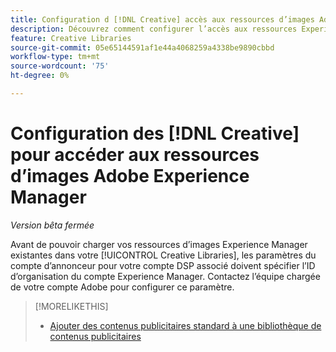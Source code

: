 ```yaml
---
title: Configuration d [!DNL Creative] accès aux ressources d’images Adobe Experience Manager
description: Découvrez comment configurer l’accès aux ressources Experience Manager dans  [!DNL Creative].
feature: Creative Libraries
source-git-commit: 05e65144591af1e44a4068259a4338be9890cbbd
workflow-type: tm+mt
source-wordcount: '75'
ht-degree: 0%

---
```


# Configuration des [!DNL Creative] pour accéder aux ressources d’images Adobe Experience Manager

*Version bêta fermée*

<!-- Is this relevant only to standard creatives? If so, then move into Standard Creatives chapter from where it is now -->

Avant de pouvoir charger vos ressources d’images Experience Manager existantes dans votre [!UICONTROL Creative Libraries], les paramètres du compte d’annonceur pour votre compte DSP associé doivent spécifier l’ID d’organisation du compte Experience Manager. Contactez l’équipe chargée de votre compte Adobe pour configurer ce paramètre.

>[!MORELIKETHIS]
>
>* [Ajouter des contenus publicitaires standard à une bibliothèque de contenus publicitaires](creative-add-standard.md)
